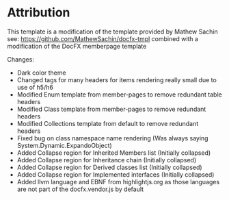 # Attribution

This template is a modification of the template provided by Mathew Sachin
see: https://github.com/MathewSachin/docfx-tmpl
combined with a modification of the DocFX memberpage template

Changes:
* Dark color theme
* Changed tags for many headers for items rendering really small due to use of h5/h6
* Modified Enum template from member-pages to remove redundant table headers
* Modified Class template from member-pages to remove redundant headers
* Modified Collections template from default to remove redundant headers
* Fixed bug on class namespace name rendering (Was always saying System.Dynamic.ExpandoObject)
* Added Collapse region for Inherited Members list (Initially collapsed)
* Added Collapse region for Inheritance chain (Initially collapsed)
* Added Collapse region for Derived classes list (Initially collapsed)
* Added Collapse region for Implemented interfaces (Initially collapsed)
* Added llvm language and EBNF from highlightjs.org as those languages are not part of the docfx.vendor.js by default

